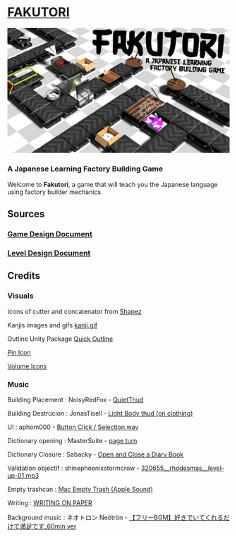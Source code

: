 # <ins>**FAKUTORI**</ins>

![Fakutori banner](https://raw.githubusercontent.com/Crafteurmax/Fakutori/refs/heads/main/Fakutori.png)

### A Japanese Learning Factory Building Game

Welcome to **Fakutori**, a game that will teach you the Japanese language using factory builder mechanics.

## Sources

### [Game Design Document](https://docs.google.com/document/d/1naBGcFokRTg0nSsdZvpYs0YO7ikRaZmWuAeTBSy75t0/edit?usp=sharing)

### [Level Design Document](https://docs.google.com/document/d/1u59K1fhMYo_J-aD6WlpzOeMLsqpjHV_jqKEbFJ5MymU/edit?usp=sharing)

## Credits

### Visuals

Icons of cutter and concatenator from [Shapez](https://store.steampowered.com/app/1318690/shapez/?l=english)

Kanjis images and gifs [kanji.gif](https://github.com/jcsirot/kanji.gif)

Outline Unity Package [Quick Outline](https://assetstore.unity.com/packages/tools/particles-effects/quick-outline-115488?aid=1101l9Bhe&utm_campaign=unity_affiliate&utm_medium=affiliate&utm_source=partnerize-linkmaker)

[Pin Icon](https://www.flaticon.com/fr/icone-gratuite/punaises_2672101?term=punaise&page=1&position=17&origin=search&related_id=2672101)

[Volume Icons](https://www.flaticon.com/fr/icones)

### Music

Building Placement : NoisyRedFox - [QuietThud](https://freesound.org/s/759826/) 

Building Destrucion : JonasTisell - [Light Body thud (on clothing)](https://freesound.org/s/496187/)

UI : aphom000 - [Button Click / Selection.wav](https://freesound.org/s/623175/)

Dictionary opening : MasterSuite - [page turn](https://freesound.org/s/667396/)

Dictionary Closure : Sabacky - [Open and Close a Diary Book](https://freesound.org/s/774136/)

Validation objectif : shinephoenixstormcrow - [320655__rhodesmas__level-up-01.mp3](https://freesound.org/s/337049/)

Empty trashcan : [Mac Empty Trash (Apple Sound)](https://www.youtube.com/watch?v=LIgwJQo8IuA)

Writing : [WRITING ON PAPER](https://www.youtube.com/watch?v=huGyFog4YWU)

Background music : ネオトロン Neötrön - [【フリーBGM】好きでいてくれるだけで満足です_60min ver](https://www.youtube.com/watch?v=wDqArJu1Rbs)
